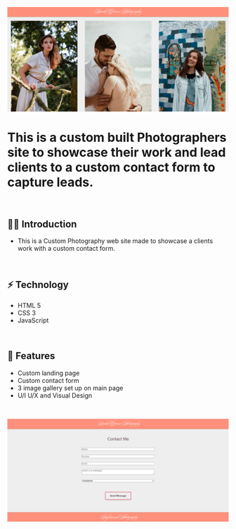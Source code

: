 ![](https://raw.githubusercontent.com/Matthewpco/Greene-Photo-Site/master/img/RGP-Site2.png)

# This is a custom built Photographers site to showcase their work and lead clients to a custom contact form to capture leads.

<br>

## 🙋‍♂️ Introduction 

- This is a Custom Photography web site made to showcase a clients work with a custom contact form.
<br>

## ⚡ Technology
- HTML 5
- CSS 3
- JavaScript

<br>

## 📜 Features
- Custom landing page
- Custom contact form
- 3 image gallery set up on main page
- U/I U/X and Visual Design 

<br>

![](https://raw.githubusercontent.com/Matthewpco/Greene-Photo-Site/master/img/RGP-Site1.png)
